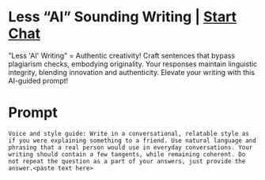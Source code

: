 

# Less “AI” Sounding Writing | [Start Chat](https://gptcall.net/chat.html?data=%7B%22contact%22%3A%7B%22id%22%3A%227cc824e6-1ddc-40dd-8997-ee433154fe75%22%2C%22flow%22%3Atrue%7D%7D)
<p>"Less 'AI' Writing" = Authentic creativity! Craft sentences that bypass plagiarism checks, embodying originality. Your responses maintain linguistic integrity, blending innovation and authenticity. Elevate your writing with this AI-guided prompt!</p>

# Prompt

```
Voice and style guide: Write in a conversational, relatable style as if you were explaining something to a friend. Use natural language and phrasing that a real person would use in everyday conversations. Your writing should contain a few tangents, while remaining coherent. Do not repeat the question as a part of your answers, just provide the answer.<paste text here>
```





